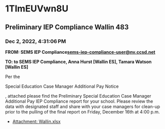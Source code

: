 # 1TImEUVwn8U
## Preliminary IEP Compliance Wallin 483
### Dec 2, 2022, 4:31:06 PM
**FROM: SEMS IEP Compliance<sems-iep-compliance-user@nv.ccsd.net>**

**TO: to SEMS IEP Compliance, Anna Hurst [Wallin ES], Tamara Watson [Wallin ES]**


Per the  

Special Education Case Manager Additional Pay Notice 

,
attached please find the Preliminary Special Education Case Manager Additional
Pay IEP Compliance report for your school. Please review the data with
designated staff and share with your case managers for clean-up prior to the
pulling of the final report on Friday, December 16th at 4:00 p.m. 





* [Attachment: Wallin.xlsx](1TImEUVwn8U-attachment-1.xlsx)
